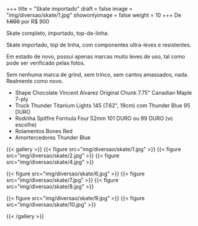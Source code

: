 +++
title = "Skate importado"
draft = false
image = "img/diversao/skate/1.jpg"
showonlyimage = false
weight = 10
+++
De ~~1.600~~ por <span class="price">R$ 900</span>

Skate completo, importado, top-de-linha.

<!--more-->

Skate importado, top de linha, com componentes ultra-leves e resistentes. 

Em estado de novo, possui apenas marcas muito leves de uso, tal como pode ser verificado pelas fotos. 

Sem nenhuma marca de grind, sem trinco, sem cantos amassados, nada. Realmente como novo.

- Shape Chocolate Vincent Alvarez Original Chunk 7.75" Canadian Maple 7-ply
- Truck Thunder Titanium Lights 145 (7.62", 19cm) com Thunder Blue 95 DURO
- Rodinha Spitfire Formula Four 52mm 101 DURO ou 99 DURO (vc escolhe)
- Rolamentos Bones Red
- Amortercedores Thunder Blue

{{< gallery >}}
{{< figure src="img/diversao/skate/1.jpg" >}}
{{< figure src="img/diversao/skate/2.jpg" >}}
{{< figure src="img/diversao/skate/4.jpg" >}}

{{< figure src="img/diversao/skate/6.jpg" >}}
{{< figure src="img/diversao/skate/7.jpg" >}}
{{< figure src="img/diversao/skate/8.jpg" >}}

{{< figure src="img/diversao/skate/9.jpg" >}}
{{< figure src="img/diversao/skate/10.jpg" >}}

{{< /gallery >}}